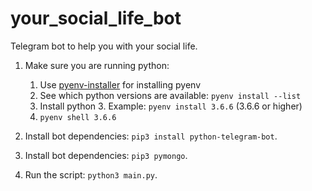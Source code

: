 # your_social_life_bot
Telegram bot to help you with your social life.

1) Make sure you are running python:
    1. Use [pyenv-installer](https://github.com/pyenv/pyenv-installer) for installing pyenv
    1. See which python versions are available: `pyenv install --list`
    1. Install python 3. Example: `pyenv install 3.6.6` (3.6.6 or higher)
    1. `pyenv shell 3.6.6`

1) Install bot dependencies: `pip3 install python-telegram-bot`.
1) Install bot dependencies: `pip3 pymongo`.
1) Run the script: `python3 main.py`.